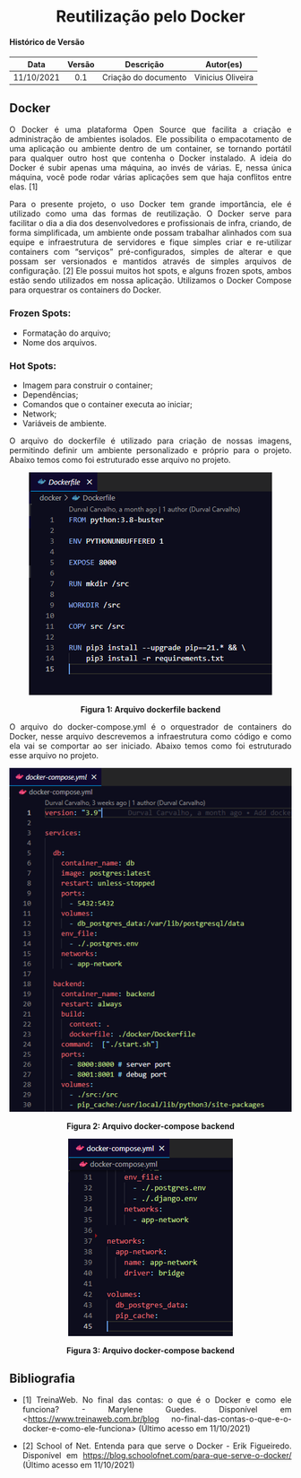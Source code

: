 # <center> Reutilização pelo Docker

#### Histórico de Versão
|    Data    | Versão | Descrição            | Autor(es)       |
| :--------: | :----: | :------------------: | :-------------: |
| 11/10/2021 |  0.1   | Criação do documento | Vinicius Oliveira |


<div align="justify">

## Docker

O Docker é uma plataforma Open Source que facilita a criação e administração de ambientes isolados. Ele possibilita o empacotamento de uma aplicação ou ambiente dentro de um container, se tornando portátil para qualquer outro host que contenha o Docker instalado. A ideia do Docker é subir apenas uma máquina, ao invés de várias. E, nessa única máquina, você pode rodar várias aplicações sem que haja conflitos entre elas. [1]

Para o presente projeto, o uso Docker tem grande importância, ele é utilizado como uma das formas de reutilização. O Docker serve para facilitar o dia a dia dos desenvolvedores e profissionais de infra, criando, de forma simplificada, um ambiente onde possam trabalhar alinhados com sua equipe e infraestrutura de servidores e fique simples criar e re-utilizar containers com “serviços” pré-configurados, simples de alterar e que possam ser versionados e mantidos através de simples arquivos de configuração. [2] 
Ele possui muitos hot spots, e alguns frozen spots, ambos estão sendo utilizados em nossa aplicação. Utilizamos o Docker Compose para orquestrar os containers do Docker.

### Frozen Spots:
* Formatação do arquivo;
* Nome dos arquivos.

### Hot Spots:
* Imagem para construir o container;
* Dependências;
* Comandos que o container executa ao iniciar;
* Network;
* Variáveis de ambiente.


O arquivo do dockerfile é utilizado para criação de nossas imagens, permitindo definir um ambiente personalizado e próprio para o projeto. Abaixo temos como foi estruturado esse arquivo no projeto.

<p align='center'>
  <img src='https://raw.githubusercontent.com/UnBArqDsw2021-1/2021.1_G01_Animalesco_docs/main/docs/assets/pages/reuse-docker/dockerfile.png'>
  <figcaption align='center'>
      <b>Figura 1: Arquivo dockerfile backend</b>
      <br>
  </figcaption>
</p>

O arquivo do docker-compose.yml é o orquestrador de containers do Docker, nesse arquivo descrevemos a infraestrutura como código e como ela vai se comportar ao ser iniciado. Abaixo temos como foi estruturado esse arquivo no projeto.

<p align='center'>
  <img src='https://raw.githubusercontent.com/UnBArqDsw2021-1/2021.1_G01_Animalesco_docs/main/docs/assets/pages/reuse-docker/docker1.png'>
  <figcaption align='center'>
      <b>Figura 2: Arquivo docker-compose backend</b>
      <br>
  </figcaption>
</p>

<p align='center'>
  <img src='https://raw.githubusercontent.com/UnBArqDsw2021-1/2021.1_G01_Animalesco_docs/main/docs/assets/pages/reuse-docker/docker2.png'>
  <figcaption align='center'>
      <b>Figura 3: Arquivo docker-compose backend</b>
      <br>
  </figcaption>
</p>

## Bibliografia

* [1] TreinaWeb. No final das contas: o que é o Docker e como ele funciona? - Marylene Guedes. Disponível em <https://www.treinaweb.com.br/blog no-final-das-contas-o-que-e-o-docker-e-como-ele-funciona> (Último acesso em 11/10/2021)

* [2] School of Net. Entenda para que serve o Docker - Erik Figueiredo. Disponível em <https://blog.schoolofnet.com/para-que-serve-o-docker/> (Último acesso em 11/10/2021)

</div>
